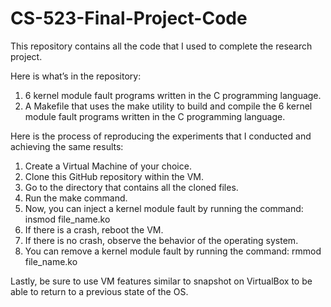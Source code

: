 # CS-523-Final-Project-Code

This repository contains all the code that I used to complete the research project.

Here is what’s in the repository:

1. 6 kernel module fault programs written in the C programming language.
2. A Makefile that uses the make utility to build and compile the 6 kernel module fault programs written in the C programming language.

Here is the process of reproducing the experiments that I conducted and achieving the same results:

1. Create a Virtual Machine of your choice.
2. Clone this GitHub repository within the VM.
3. Go to the directory that contains all the cloned files.
4. Run the make command.
5. Now, you can inject a kernel module fault by running the command: insmod file_name.ko 
6. If there is a crash, reboot the VM.
7. If there is no crash, observe the behavior of the operating system.
8. You can remove a kernel module fault by running the command: rmmod file_name.ko

Lastly, be sure to use VM features similar to snapshot on VirtualBox to be able to return to a previous state of the OS.
